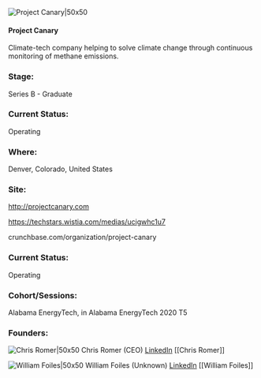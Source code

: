 

![Project Canary|50x50](https://res.cloudinary.com/crunchbase-production/image/upload/nqee9fyioo3wynkridi8)

#### Project Canary
Climate-tech company helping to solve climate change through continuous monitoring of methane emissions.

### Stage: 
Series B - Graduate 

### Current Status: 
Operating

### Where:
Denver, Colorado, United States

### Site:
http://projectcanary.com

https://techstars.wistia.com/medias/ucigwhc1u7

crunchbase.com/organization/project-canary

### Current Status: 
Operating

### Cohort/Sessions: 
Alabama EnergyTech, in Alabama EnergyTech 2020 T5

### Founders: 

![Chris Romer|50x50](https://apimg.techstars.com/connect/images/image_files/5f96d4e244e082334d0000e2/original/chris-romer.jpg) Chris Romer (CEO) [LinkedIn](https://linkedin.com/in/chris-romer-88252440) [[Chris Romer]]

![William Foiles|50x50](https://apimg.techstars.com/connect/images/image_files/5f4d3a98a36c11609e000052/original/Business_Profile_Photo.jpg) William Foiles (Unknown) [LinkedIn](https://linkedin.com/in/william-foiles-cfa-850aa7105) [[William Foiles]]


